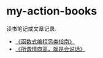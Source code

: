 # my-action-books

读书笔记或文章记录.

- [《函数式编程另类指南》](functional-programming-guidelines.md)
- [《所谓情商高，就是会说话》](sentences-eq-talk.md)

